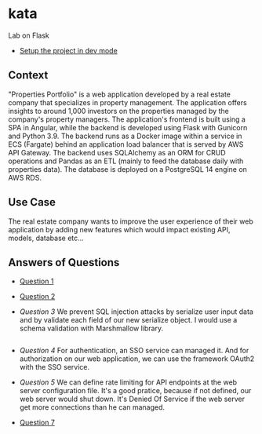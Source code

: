 # kata
Lab on Flask

* [Setup the project in dev mode](docs/setup_dev_env.md)

## Context
"Properties Portfolio" is a web application developed by a real estate company that specializes
in property management. The application offers insights to around 1,000 investors on the
properties managed by the company's property managers. The application's frontend is built
using a SPA in Angular, while the backend is developed using Flask with Gunicorn and Python
3.9. The backend runs as a Docker image within a service in ECS (Fargate) behind an application
load balancer that is served by AWS API Gateway. The backend uses SQLAlchemy as an ORM
for CRUD operations and Pandas as an ETL (mainly to feed the database daily with properties
data). The database is deployed on a PostgreSQL 14 engine on AWS RDS.

## Use Case
The real estate company wants to improve the user experience of their web application by
adding new features which would impact existing API, models, database etc...

## Answers of Questions

* [Question 1](docs/question_one.md)

* [Question 2](docs/question_two.md)

* *Question 3*
We prevent SQL injection attacks by serialize user input data and by validate each field of
our new serialize object.
I would use a schema validation with Marshmallow library.
```py

```

* *Question 4*
For authentication, an SSO service can managed it. And for authorization on our web application, we can use the framework OAuth2 with the SSO service.

* *Question 5*
We can define rate limiting for API endpoints at the web server configuration file. It's a good pratice, because if not defined, our web server would shut down. It's Denied Of Service if the web server get more connections than he can managed.

* [Question 7](docs/question_seven.md)


